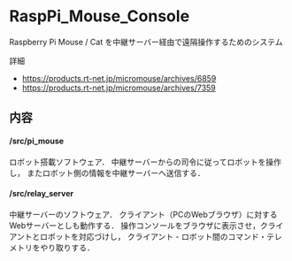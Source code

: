 # RaspPi_Mouse_Console
Raspberry Pi Mouse / Cat を中継サーバー経由で遠隔操作するためのシステム

詳細
+ https://products.rt-net.jp/micromouse/archives/6859
+ https://products.rt-net.jp/micromouse/archives/7359

## 内容
#### /src/pi_mouse
ロボット搭載ソフトウェア．
中継サーバーからの司令に従ってロボットを操作し，
またロボット側の情報を中継サーバーへ送信する．

#### /src/relay_server
中継サーバーのソフトウェア．
クライアント（PCのWebブラウザ）に対するWebサーバーとしも動作する．
操作コンソールをブラウザに表示させ，クライアントとロボットを対応づけし，
クライアント - ロボット間のコマンド・テレメトリをやり取りする．


